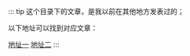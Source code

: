 ::: tip
这个目录下的文章，是我以前在其他地方发表过的；

以下地址可以找到对应文章：

[地址一](https://www.cnblogs.com/ruizer/)
[地址二](https://ruizer.github.io/)
:::